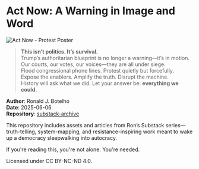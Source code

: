 # Act Now: A Warning in Image and Word

![Act Now - Protest Poster](docs/act_now.png)

> **This isn’t politics. It’s survival.**  
> Trump’s authoritarian blueprint is no longer a warning—it’s in motion.  
> Our courts, our votes, our voices—they are all under siege.  
> Flood congressional phone lines. Protest quietly but forcefully.  
> Expose the enablers. Amplify the truth. Disrupt the machine.  
> History will ask what we did. Let your answer be: **everything we could.**

**Author**: Ronald J. Botelho  
**Date**: 2025-06-06  
**Repository**: [substack-archive](https://github.com/Ron573/substack-archive)

This repository includes assets and articles from Ron’s Substack series—truth-telling, system-mapping, and resistance-inspiring work meant to wake up a democracy sleepwalking into autocracy.

If you're reading this, you're not alone. You're needed.

Licensed under CC BY-NC-ND 4.0.
